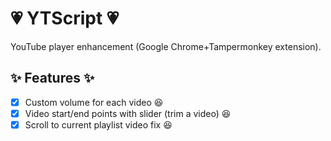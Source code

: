 # :heartpulse: YTScript :heartpulse:
YouTube player enhancement (Google Chrome+Tampermonkey extension).

## :sparkles: Features :sparkles:
- [x] Custom volume for each video :satisfied:
- [x] Video start/end points with slider (trim a video) :satisfied:
- [x] Scroll to current playlist video fix :satisfied:

